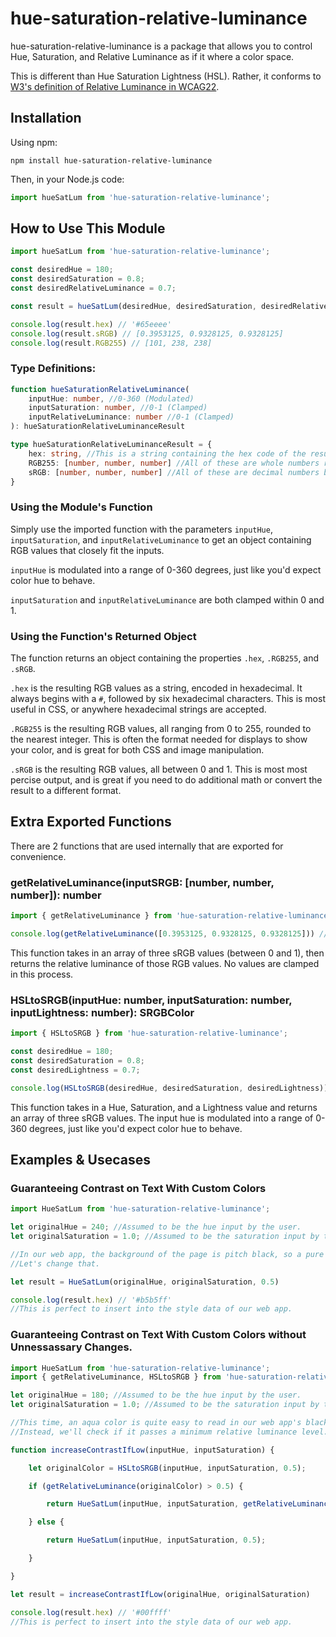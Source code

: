 # hue-saturation-relative-luminance
hue-saturation-relative-luminance is a package that allows you to control Hue, Saturation, and Relative Luminance as if it where a color space.

This is different than Hue Saturation Lightness (HSL). Rather, it conforms to [W3's definition of Relative Luminance in WCAG22](https://www.w3.org/TR/WCAG22/#dfn-relative-luminance).

## Installation

Using npm:
```shell
npm install hue-saturation-relative-luminance
```

Then, in your Node.js code:
```js
import hueSatLum from 'hue-saturation-relative-luminance';
```

## How to Use This Module

```js
import hueSatLum from 'hue-saturation-relative-luminance';

const desiredHue = 180;
const desiredSaturation = 0.8;
const desiredRelativeLuminance = 0.7;

const result = hueSatLum(desiredHue, desiredSaturation, desiredRelativeLuminance);

console.log(result.hex) // '#65eeee'
console.log(result.sRGB) // [0.3953125, 0.9328125, 0.9328125]
console.log(result.RGB255) // [101, 238, 238]
```

### Type Definitions: 
```ts
function hueSaturationRelativeLuminance(
	inputHue: number, //0-360 (Modulated)
	inputSaturation: number, //0-1 (Clamped)
	inputRelativeLuminance: number //0-1 (Clamped)
): hueSaturationRelativeLuminanceResult

type hueSaturationRelativeLuminanceResult = {
	hex: string, //This is a string containing the hex code of the result.
	RGB255: [number, number, number] //All of these are whole numbers ranging between 0 and 255.
	sRGB: [number, number, number] //All of these are decimal numbers between 0 and 1.
}
```

### Using the Module's Function

Simply use the imported function with the parameters `inputHue`, `inputSaturation`, and `inputRelativeLuminance` to get an object containing RGB values that closely fit the inputs.

`inputHue` is modulated into a range of 0-360 degrees, just like you'd expect color hue to behave.

`inputSaturation` and `inputRelativeLuminance` are both clamped within 0 and 1.

### Using the Function's Returned Object

The function returns an object containing the properties `.hex`, `.RGB255`, and `.sRGB`.

`.hex` is the resulting RGB values as a string, encoded in hexadecimal. It always begins with a `#`, followed by six hexadecimal characters. This is most useful in CSS, or anywhere hexadecimal strings are accepted.

`.RGB255` is the resulting RGB values, all ranging from 0 to 255, rounded to the nearest integer. This is often the format needed for displays to show your color, and is great for both CSS and image manipulation.

`.sRGB` is the resulting RGB values, all between 0 and 1. This is most most percise output, and is great if you need to do additional math or convert the result to a different format.

## Extra Exported Functions
There are 2 functions that are used internally that are exported for convenience.

### getRelativeLuminance(inputSRGB: [number, number, number]): number
```javascript
import { getRelativeLuminance } from 'hue-saturation-relative-luminance';

console.log(getRelativeLuminance([0.3953125, 0.9328125, 0.9328125])) //0.6999244338098827
```
This function takes in an array of three sRGB values (between 0 and 1), then returns the relative luminance of those RGB values. No values are clamped in this process.

### HSLtoSRGB(inputHue: number, inputSaturation: number, inputLightness: number): SRGBColor
```javascript
import { HSLtoSRGB } from 'hue-saturation-relative-luminance';

const desiredHue = 180;
const desiredSaturation = 0.8;
const desiredLightness = 0.7;

console.log(HSLtoSRGB(desiredHue, desiredSaturation, desiredLightness)); //[ 0.4599999999999999, 0.94, 0.94 ]
```
This function takes in a Hue, Saturation, and a Lightness value and returns an array of three sRGB values. The input hue is modulated into a range of 0-360 degrees, just like you'd expect color hue to behave.

## Examples & Usecases

### Guaranteeing Contrast on Text With Custom Colors
```js
import HueSatLum from 'hue-saturation-relative-luminance';

let originalHue = 240; //Assumed to be the hue input by the user. 
let originalSaturation = 1.0; //Assumed to be the saturation input by the user. 

//In our web app, the background of the page is pitch black, so a pure blue will be too hard to read.
//Let's change that.

let result = HueSatLum(originalHue, originalSaturation, 0.5)

console.log(result.hex) // '#b5b5ff'
//This is perfect to insert into the style data of our web app.
``` 

### Guaranteeing Contrast on Text With Custom Colors without Unnessassary Changes.
```js
import HueSatLum from 'hue-saturation-relative-luminance';
import { getRelativeLuminance, HSLtoSRGB } from 'hue-saturation-relative-luminance';

let originalHue = 180; //Assumed to be the hue input by the user. 
let originalSaturation = 1.0; //Assumed to be the saturation input by the user. 

//This time, an aqua color is quite easy to read in our web app's black background. So we don't want to change it.
//Instead, we'll check if it passes a minimum relative luminance level.

function increaseContrastIfLow(inputHue, inputSaturation) {

    let originalColor = HSLtoSRGB(inputHue, inputSaturation, 0.5);

    if (getRelativeLuminance(originalColor) > 0.5) {

        return HueSatLum(inputHue, inputSaturation, getRelativeLuminance(originalColor))

    } else {

        return HueSatLum(inputHue, inputSaturation, 0.5);

    }

}

let result = increaseContrastIfLow(originalHue, originalSaturation)

console.log(result.hex) // '#00ffff'
//This is perfect to insert into the style data of our web app.
``` 